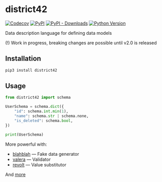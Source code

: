 # district42

[![Codecov](https://img.shields.io/codecov/c/github/nikitanovosibirsk/district42/master.svg?style=flat-square)](https://codecov.io/gh/nikitanovosibirsk/district42)
[![PyPI](https://img.shields.io/pypi/v/district42.svg?style=flat-square)](https://pypi.python.org/pypi/district42/)
[![PyPI - Downloads](https://img.shields.io/pypi/dm/district42?style=flat-square)](https://pypi.python.org/pypi/district42/)
[![Python Version](https://img.shields.io/pypi/pyversions/district42.svg?style=flat-square)](https://pypi.python.org/pypi/district42/)

Data description language for defining data models

(!) Work in progress, breaking changes are possible until v2.0 is released

## Installation

```sh
pip3 install district42
```

## Usage

```python
from district42 import schema

UserSchema = schema.dict({
    "id": schema.int.min(1),
    "name": schema.str | schema.none,
    "is_deleted": schema.bool,
})

print(UserSchema)
```

More powerful with:
- [blahblah](https://github.com/nikitanovosibirsk/blahblah) — Fake data generator
- [valera](https://github.com/nikitanovosibirsk/valera) — Validator
- [revolt](https://github.com/nikitanovosibirsk/revolt) — Value substitutor

And [more](https://github.com/topics/district42)
